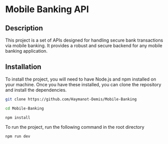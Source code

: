 # Mobile Banking API

## Description

This project is a set of APIs designed for handling secure bank transactions via mobile banking. It provides a robust and secure backend for any mobile banking application.

## Installation

To install the project, you will need to have Node.js and npm installed on your machine. Once you have these installed, you can clone the repository and install the dependencies.

```bash
git clone https://github.com/Haymanot-Demis/Mobile-Banking
```
```bash
cd Mobile-Banking
```
```bash
npm install
```
To run the project, run the following command in the root directory

```bash
npm run dev
```

